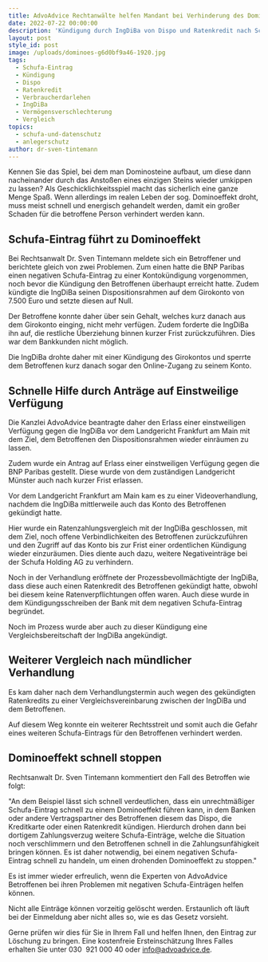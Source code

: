 ```yaml
---
title: AdvoAdvice Rechtanwälte helfen Mandant bei Verhinderung des Dominoeffekts
date: 2022-07-22 00:00:00
description: 'Kündigung durch IngDiBa von Dispo und Ratenkredit nach Schufa-Eintrag. '
layout: post
style_id: post
image: /uploads/dominoes-g6d0bf9a46-1920.jpg
tags:
  - Schufa-Eintrag
  - Kündigung
  - Dispo
  - Ratenkredit
  - Verbraucherdarlehen
  - IngDiBa
  - Vermögensverschlechterung
  - Vergleich
topics:
  - schufa-und-datenschutz
  - anlegerschutz
author: dr-sven-tintemann
---
```

Kennen Sie das Spiel, bei dem man Dominosteine aufbaut, um diese dann nacheinander durch das Ansto&szlig;en eines einzigen Steins wieder umkippen zu lassen? Als Geschicklichkeitsspiel macht das sicherlich eine ganze Menge Spa&szlig;. Wenn allerdings im realen Leben der sog. Dominoeffekt droht, muss meist schnell und energisch gehandelt werden, damit ein gro&szlig;er Schaden für die betroffene Person verhindert werden kann.&nbsp;

## Schufa-Eintrag führt zu Dominoeffekt

Bei Rechtsanwalt Dr. Sven Tintemann meldete sich ein Betroffener und berichtete gleich von zwei Problemen. Zum einen hatte die BNP Paribas einen negativen Schufa-Eintrag zu einer Kontokündigung vorgenommen, noch bevor die Kündigung den Betroffenen überhaupt erreicht hatte. Zudem kündigte die IngDiBa seinen Dispositionsrahmen auf dem Girokonto von 7.500 Euro und setzte diesen auf Null.

Der Betroffene konnte daher über sein Gehalt, welches kurz danach aus dem Girokonto einging, nicht mehr verfügen. Zudem forderte die IngDiBa ihn auf, die restliche Überziehung binnen kurzer Frist zurückzuführen. Dies war dem Bankkunden nicht möglich.&nbsp;

Die IngDiBa drohte daher mit einer Kündigung des Girokontos und sperrte dem Betroffenen kurz danach sogar den Online-Zugang zu seinem Konto.&nbsp;

## Schnelle Hilfe durch Anträge auf Einstweilige Verfügung

Die Kanzlei AdvoAdvice beantragte daher den Erlass einer einstweiligen Verfügung gegen die IngDiBa vor dem Landgericht Frankfurt am Main mit dem Ziel, dem Betroffenen den Dispositionsrahmen wieder einräumen zu lassen.&nbsp;

Zudem wurde ein Antrag auf Erlass einer einstweiligen Verfügung gegen die BNP Paribas gestellt. Diese wurde von dem zuständigen Landgericht Münster auch nach kurzer Frist erlassen.&nbsp;

Vor dem Landgericht Frankfurt am Main kam es zu einer Videoverhandlung, nachdem die IngDiBa mittlerweile auch das Konto des Betroffenen gekündigt hatte.&nbsp;

Hier wurde ein Ratenzahlungsvergleich mit der IngDiBa geschlossen, mit dem Ziel, noch offene Verbindlichkeiten des Betroffenen zurückzuführen und den Zugriff auf das Konto bis zur Frist einer ordentlichen Kündigung wieder einzuräumen. Dies diente auch dazu, weitere Negativeinträge bei der Schufa Holding AG zu verhindern.&nbsp;

Noch in der Verhandlung eröffnete der Prozessbevollmächtigte der IngDiBa, dass diese auch einen Ratenkredit des Betroffenen gekündigt hatte, obwohl bei diesem keine Ratenverpflichtungen offen waren. Auch diese wurde in dem Kündigungsschreiben der Bank mit dem negativen Schufa-Eintrag begründet.&nbsp;

Noch im Prozess wurde aber auch zu dieser Kündigung eine Vergleichsbereitschaft der IngDiBa angekündigt.&nbsp;

## Weiterer Vergleich nach mündlicher Verhandlung

Es kam daher nach dem Verhandlungstermin auch wegen des gekündigten Ratenkredits zu einer Vergleichsvereinbarung zwischen der IngDiBa und dem Betroffenen.&nbsp;

Auf diesem Weg konnte ein weiterer Rechtsstreit und somit auch die Gefahr eines weiteren Schufa-Eintrags für den Betroffenen verhindert werden.&nbsp;

## Dominoeffekt schnell stoppen

Rechtsanwalt Dr. Sven Tintemann kommentiert den Fall des Betroffen wie folgt:&nbsp;

"An dem Beispiel lässt sich schnell verdeutlichen, dass ein unrechtmä&szlig;iger Schufa-Eintrag schnell zu einem Dominoeffekt führen kann, in dem Banken oder andere Vertragspartner des Betroffenen diesem das Dispo, die Kreditkarte oder einen Ratenkredit kündigen. Hierdurch drohen dann bei dortigem Zahlungsverzug weitere Schufa-Einträge, welche die Situation noch verschlimmern und den Betroffenen schnell in die Zahlungsunfähigkeit bringen können. Es ist daher notwendig, bei einem negativen Schufa-Eintrag schnell zu handeln, um einen drohenden Dominoeffekt zu stoppen."

Es ist immer wieder erfreulich, wenn die Experten von AdvoAdvice Betroffenen bei ihren Problemen mit negativen Schufa-Einträgen helfen können.

Nicht alle Einträge können vorzeitig gelöscht werden. Erstaunlich oft läuft bei der Einmeldung aber nicht alles so, wie es das Gesetz vorsieht.

Gerne prüfen wir dies für Sie in Ihrem Fall und helfen Ihnen, den Eintrag zur Löschung zu bringen. Eine kostenfreie Ersteinschätzung Ihres Falles erhalten Sie unter 030 &nbsp;921 000 40 oder info@advoadvice.de.

&nbsp;

&nbsp;
